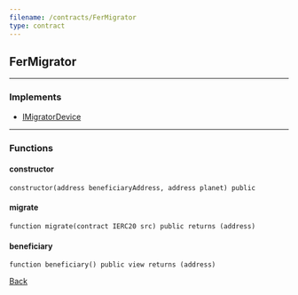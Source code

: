 ```yaml
---
filename: /contracts/FerMigrator
type: contract
---
```


## FerMigrator

***

### Implements

- [IMigratorDevice](/contracts/interfaces/IMigratorDevice)

***

### Functions

#### constructor

```solidity
constructor(address beneficiaryAddress, address planet) public
```

#### migrate

```solidity
function migrate(contract IERC20 src) public returns (address)
```

#### beneficiary

```solidity
function beneficiary() public view returns (address)
```

[Back](/index)